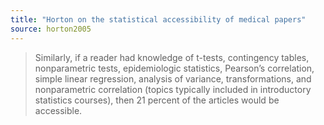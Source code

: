 ```yaml
---
title: "Horton on the statistical accessibility of medical papers"
source: horton2005
---
```


> Similarly, if a reader had knowledge of t-tests, contingency tables, nonparametric tests, epidemiologic statistics,
>   Pearson’s correlation, simple linear regression, analysis of variance, transformations,
> and nonparametric correlation (topics typically included in introductory statistics courses),
> then 21 percent of the articles would be accessible.
